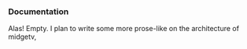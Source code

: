 ### Documentation

Alas! Empty. I plan to write some more prose-like on the architecture of midgetv,
